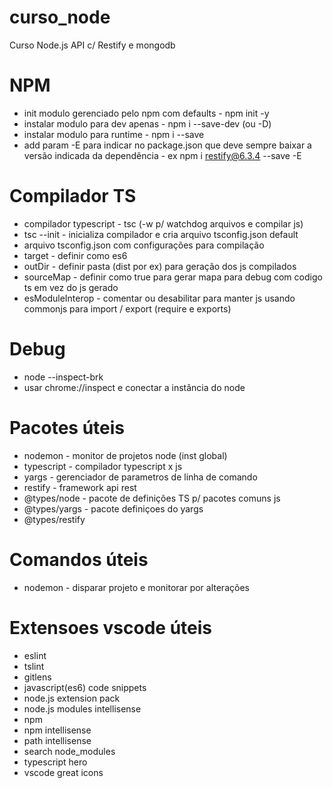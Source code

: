 # curso_node
Curso Node.js API c/ Restify e mongodb

# NPM
* init modulo gerenciado pelo npm com defaults - npm init -y 
* instalar modulo para dev apenas - npm i --save-dev (ou -D)
* instalar modulo para runtime - npm i --save
* add param -E para indicar no package.json que deve sempre baixar a versão indicada da dependência - ex npm i restify@6.3.4 --save -E

# Compilador TS
* compilador typescript - tsc (-w p/ watchdog arquivos e compilar js)
* tsc --init - inicializa compilador e cria arquivo tsconfig.json default
* arquivo tsconfig.json com configurações para compilação
* target - definir como es6
* outDir - definir pasta (dist por ex) para geração dos js compilados
* sourceMap - definir como true para gerar mapa para debug com codigo ts em vez do js gerado
* esModuleInterop - comentar ou desabilitar para manter js usando commonjs para import / export (require e exports)

# Debug
* node --inspect-brk
* usar chrome://inspect e conectar a instância do node

# Pacotes úteis
* nodemon - monitor de projetos node (inst global)
* typescript - compilador typescript x js
* yargs - gerenciador de parametros de linha de comando
* restify - framework api rest
* @types/node - pacote de definições TS p/ pacotes comuns js
* @types/yargs - pacote definiçoes do yargs
* @types/restify

# Comandos úteis
* nodemon - disparar projeto e monitorar por alterações

# Extensoes vscode úteis
* eslint
* tslint
* gitlens
* javascript(es6) code snippets
* node.js extension pack
* node.js modules intellisense
* npm
* npm intellisense
* path intellisense
* search node_modules
* typescript hero
* vscode great icons